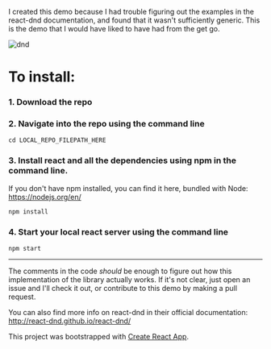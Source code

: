 I created this demo because I had trouble figuring out the examples in the react-dnd documentation, and found that it wasn't sufficiently generic. This is the demo that I would have liked to have had from the get go.

![dnd](https://user-images.githubusercontent.com/12401777/33520801-fed413be-d78f-11e7-93ca-9dc26569788c.gif)
# To install:

### 1. Download the repo

### 2. Navigate into the repo using the command line

  `cd LOCAL_REPO_FILEPATH_HERE`

### 3. Install react and all the dependencies using npm in the command line. 
If you don't have npm installed, you can find it here, bundled with Node: https://nodejs.org/en/

  `npm install`

### 4. Start your local react server using the command line

  `npm start`
  
  ---
  
  
The comments in the code *should* be enough to figure out how this implementation of the library actually works. If it's not clear, just open an issue and I'll check it out, or contribute to this demo by making a pull request.

You can also find more info on react-dnd in their official documentation: http://react-dnd.github.io/react-dnd/


This project was bootstrapped with [Create React App](https://github.com/facebookincubator/create-react-app).
